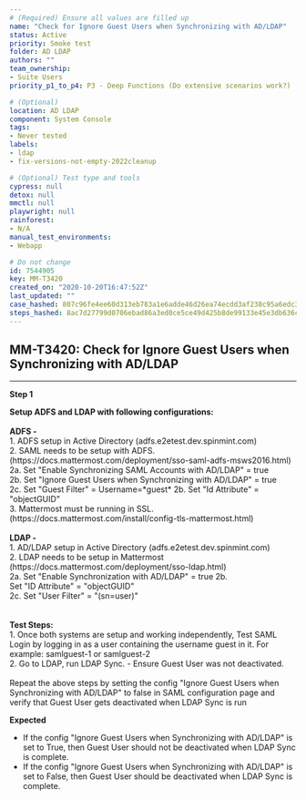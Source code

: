 ```yaml
---
# (Required) Ensure all values are filled up
name: "Check for Ignore Guest Users when Synchronizing with AD/LDAP"
status: Active
priority: Smoke test
folder: AD LDAP
authors: ""
team_ownership: 
- Suite Users
priority_p1_to_p4: P3 - Deep Functions (Do extensive scenarios work?)

# (Optional)
location: AD LDAP
component: System Console
tags: 
- Never tested
labels: 
- ldap
- fix-versions-not-empty-2022cleanup

# (Optional) Test type and tools
cypress: null
detox: null
mmctl: null
playwright: null
rainforest: 
- N/A
manual_test_environments: 
- Webapp

# Do not change
id: 7544905
key: MM-T3420
created_on: "2020-10-20T16:47:52Z"
last_updated: ""
case_hashed: 807c96fe4ee60d313eb783a1e6adde46d26ea74ecdd3af238c95a6edc393a947b334d9fa0e531a3aa3cfaf8e6e1f6254
steps_hashed: 8ac7d27799d0706ebad86a3ed0ce5ce49d425b8de99133e45e3db636c8c1a1ef096f239dd52380e961cecc0435aaa3a9
---
```


<!-- (Auto-generated) Based on frontmatter's "key" and "name" -->

## MM-T3420: Check for Ignore Guest Users when Synchronizing with AD/LDAP

---

**Step 1**

**Setup ADFS and LDAP with following configurations:**\
\
**ADFS -**\
1\. ADFS setup in Active Directory (adfs.e2etest.dev.spinmint.com)\
2\. SAML needs to be setup with ADFS. (https\://docs.mattermost.com/deployment/sso-saml-adfs-msws2016.html)\
2a. Set "Enable Synchronizing SAML Accounts with AD/LDAP" = true\
2b. Set "Ignore Guest Users when Synchronizing with AD/LDAP" = true\
2c. Set "Guest Filter" = Username=\*guest\* 2b. Set "Id Attribute" = "objectGUID"\
3\. Mattermost must be running in SSL. (https\://docs.mattermost.com/install/config-tls-mattermost.html)\
\
**LDAP -**\
1\. AD/LDAP setup in Active Directory (adfs.e2etest.dev.spinmint.com)\
2\. LDAP needs to be setup in Mattermost (https\://docs.mattermost.com/deployment/sso-ldap.html)\
2a. Set "Enable Synchronization with AD/LDAP" = true 2b.\
Set "ID Attribute" = "objectGUID"\
2c. Set "User Filter" = "(sn=user)"\
\
\
**Test Steps:**\
1\. Once both systems are setup and working independently, Test SAML Login by logging in as a user containing the username guest in it. For example: samlguest-1 or samlguest-2\
2\. Go to LDAP, run LDAP Sync. - Ensure Guest User was not deactivated.\
\
Repeat the above steps by setting the config "Ignore Guest Users when Synchronizing with AD/LDAP" to false in SAML configuration page and verify that Guest User gets deactivated when LDAP Sync is run

**Expected**

- If the config "Ignore Guest Users when Synchronizing with AD/LDAP" is set to True, then Guest User should not be deactivated when LDAP Sync is complete.
- If the config "Ignore Guest Users when Synchronizing with AD/LDAP" is set to False, then Guest User should be deactivated when LDAP Sync is complete.
